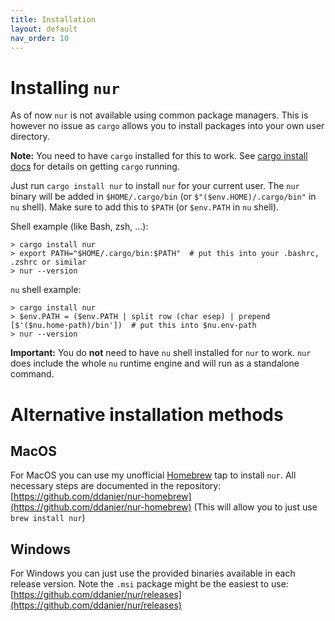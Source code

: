 ```yaml
---
title: Installation
layout: default
nav_order: 10
---
```


# Installing `nur`

As of now `nur` is not available using common package managers. This is however no issue as `cargo`
allows you to install packages into your own user directory.

**Note:** You need to have `cargo` installed for this to work. See [cargo install docs](https://doc.rust-lang.org/cargo/getting-started/installation.html)
for details on getting `cargo` running.

Just run `cargo install nur` to install `nur` for your current user. The `nur` binary will be
added in `$HOME/.cargo/bin` (or `$"($env.HOME)/.cargo/bin"` in `nu` shell). Make sure to add
this to `$PATH` (or `$env.PATH` in `nu` shell).

Shell example (like Bash, zsh, ...):
```shell
> cargo install nur
> export PATH="$HOME/.cargo/bin:$PATH"  # put this into your .bashrc, .zshrc or similar
> nur --version
```

`nu` shell example:
```shell
> cargo install nur
> $env.PATH = ($env.PATH | split row (char esep) | prepend [$'($nu.home-path)/bin'])  # put this into $nu.env-path
> nur --version
```

**Important:** You do **not** need to have `nu` shell installed for `nur` to work. `nur` does
include the whole `nu` runtime engine and will run as a standalone command.

# Alternative installation methods

## MacOS

For MacOS you can use my unofficial [Homebrew](https://brew.sh/) tap to install `nur`. All necessary
steps are documented in the repository:
[https://github.com/ddanier/nur-homebrew](https://github.com/ddanier/nur-homebrew)
(This will allow you to just use `brew install nur`)

## Windows 

For Windows you can just use the provided binaries available in each release version. Note the
`.msi` package might be the easiest to use:
[https://github.com/ddanier/nur/releases](https://github.com/ddanier/nur/releases)
